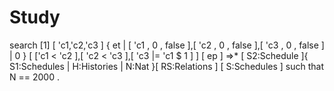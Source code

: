 # Study
search [1] [ 'c1,'c2,'c3 ] { et | [ 'c1 , 0 , false ],[ 'c2 , 0 , false ],[ 'c3 , 0 , false ] | 0 } [ ['c1 < 'c2 ],[ 'c2 < 'c3 ],[ 'c3 |= 'c1 $ 1 ] ] [ ep ]  =>*  [ S2:Schedule ]{  S1:Schedules | H:Histories | N:Nat }[ RS:Relations ] [ S:Schedules ]  such that N == 2000 .

